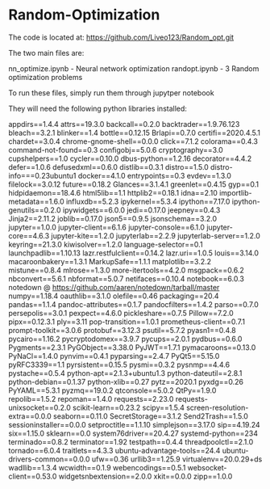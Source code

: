 # Random-Optimization

The code is located at: https://github.com/Liveo123/Random_opt.git

The two main files are:

nn_optimize.ipynb - Neural network optimization
randopt.ipynb - 3 Random optimization problems 
 
To run these files, simply run them through jupytper notebook

They will need the following python libraries installed:

appdirs==1.4.4
attrs==19.3.0
backcall==0.2.0
backtrader==1.9.76.123
bleach==3.2.1
blinker==1.4
bottle==0.12.15
Brlapi==0.7.0
certifi==2020.4.5.1
chardet==3.0.4
chrome-gnome-shell==0.0.0
click==7.1.2
colorama==0.4.3
command-not-found==0.3
configobj==5.0.6
cryptography==3.0
cupshelpers==1.0
cycler==0.10.0
dbus-python==1.2.16
decorator==4.4.2
defer==1.0.6
defusedxml==0.6.0
distlib==0.3.1
distro==1.5.0
distro-info===0.23ubuntu1
docker==4.1.0
entrypoints==0.3
evdev==1.3.0
filelock==3.0.12
future==0.18.2
Glances==3.1.4.1
greenlet==0.4.15
gyp==0.1
hidpidaemon==18.4.6
html5lib==1.1
httplib2==0.18.1
idna==2.10
importlib-metadata==1.6.0
influxdb==5.2.3
ipykernel==5.3.4
ipython==7.17.0
ipython-genutils==0.2.0
ipywidgets==6.0.0
jedi==0.17.0
jeepney==0.4.3
Jinja2==2.11.2
joblib==0.17.0
json5==0.9.5
jsonschema==3.2.0
jupyter==1.0.0
jupyter-client==6.1.6
jupyter-console==6.1.0
jupyter-core==4.6.3
jupyter-kite==1.2.0
jupyterlab==2.2.9
jupyterlab-server==1.2.0
keyring==21.3.0
kiwisolver==1.2.0
language-selector==0.1
launchpadlib==1.10.13
lazr.restfulclient==0.14.2
lazr.uri==1.0.5
louis==3.14.0
macaroonbakery==1.3.1
MarkupSafe==1.1.1
matplotlib==3.2.2
mistune==0.8.4
mlrose==1.3.0
more-itertools==4.2.0
msgpack==0.6.2
nbconvert==5.6.1
nbformat==5.0.7
netifaces==0.10.4
notebook==6.0.3
notedown @ https://github.com/aaren/notedown/tarball/master
numpy==1.18.4
oauthlib==3.1.0
olefile==0.46
packaging==20.4
pandas==1.1.4
pandoc-attributes==0.1.7
pandocfilters==1.4.2
parso==0.7.0
persepolis==3.0.1
pexpect==4.6.0
pickleshare==0.7.5
Pillow==7.2.0
pipx==0.12.3.1
ply==3.11
pop-transition==1.0.1
prometheus-client==0.7.1
prompt-toolkit==3.0.6
protobuf==3.12.3
psutil==5.7.2
pyasn1==0.4.8
pycairo==1.16.2
pycryptodomex==3.9.7
pycups==2.0.1
pydbus==0.6.0
Pygments==2.3.1
PyGObject==3.38.0
PyJWT==1.7.1
pymacaroons==0.13.0
PyNaCl==1.4.0
pynvim==0.4.1
pyparsing==2.4.7
PyQt5==5.15.0
pyRFC3339==1.1
pyrsistent==0.15.5
pysmi==0.3.2
pysnmp==4.4.6
pystache==0.5.4
python-apt==2.1.3+ubuntu1.3
python-dateutil==2.8.1
python-debian==0.1.37
python-xlib==0.27
pytz==2020.1
pyxdg==0.26
PyYAML==5.3.1
pyzmq==19.0.2
qtconsole==5.0.2
QtPy==1.9.0
repolib==1.5.2
repoman==1.4.0
requests==2.23.0
requests-unixsocket==0.2.0
scikit-learn==0.23.2
scipy==1.5.4
screen-resolution-extra==0.0.0
seaborn==0.11.0
SecretStorage==3.1.2
Send2Trash==1.5.0
sessioninstaller==0.0.0
setproctitle==1.1.10
simplejson==3.17.0
sip==4.19.24
six==1.15.0
sklearn==0.0
system76driver==20.4.27
systemd-python==234
terminado==0.8.2
terminator==1.92
testpath==0.4.4
threadpoolctl==2.1.0
tornado==6.0.4
traitlets==4.3.3
ubuntu-advantage-tools==24.4
ubuntu-drivers-common==0.0.0
ufw==0.36
urllib3==1.25.9
virtualenv==20.0.29+ds
wadllib==1.3.4
wcwidth==0.1.9
webencodings==0.5.1
websocket-client==0.53.0
widgetsnbextension==2.0.0
xkit==0.0.0
zipp==1.0.0

